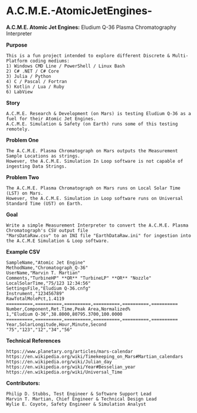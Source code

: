 # A.C.M.E.-AtomicJetEngines-
**A.C.M.E. Atomic Jet Engines:** Eludium Q-36 Plasma Chromatography Interpreter

**__Purpose__** 

	This is a fun project intended to explore different Discrete & Multi-Platform coding mediums:
	1) Windows CMD Line / PowerShell / Linux Bash
	2) C# .NET / C# Core 
	3) Julia / Python 
	4) C / Pascal / Fortran
	5) Kotlin / Lua / Ruby
	6) LabView 

**__Story__** 

	A.C.M.E. Research & Development (on Mars) is testing Eludium Q-36 as a fuel for their Atomic Jet Engines.
	A.C.M.E. Simulation & Safety (on Earth) runs some of this testing remotely.

**__Problem One__** 

	The A.C.M.E. Plasma Chromatograph on Mars outputs the Measurement Sample Locations as strings.
	However, the A.C.M.E. Simulation In Loop software is not capable of ingesting Data Strings.

**__Problem Two__** 

	The A.C.M.E. Plasma Chromatograph on Mars runs on Local Solar Time (LST) on Mars.
	However, the A.C.M.E. Simulation in Loop software runs on Universal Standard Time (UST) on Earth.

**__Goal__** 

	Write a simple Measurement Interpreter to convert the A.C.M.E. Plasma Chromatograph's CSV output file
	"MarsDataRaw.csv" to an INI file "EarthDataRaw.ini" for ingestion into the A.C.M.E Simulation & Loop software.
 
**__Example CSV__** 

	SampleName,"Atomic Jet Engine"
	MethodName,"Chromatograph_Q-36"
	UserName,"Marvin T. Martian"
	Comments,"TurbineHP" **OR** "TurbineLP" **OR** "Nozzle"
	LocalSolarTime,"75/123 12:34:56"
	SettingsFile,"Eludium Q-36.cnfg"
	Instrument,"123456789"
	RawTotalMolePct,1.4119
	==========,==========,==========,==========,==========,==========
	Number,Component,Ret.Time,Peak Area,Normalized%
	1,"Eludium Q-36",38.8000,80795.3700,100.0000
	==========,==========,==========,==========,==========,==========
	Year,SolarLongitude,Hour,Minute,Second
	"75","123","12","34","56"  

**__Technical References__** 

	https://www.planetary.org/articles/mars-calendar
	https://en.wikipedia.org/wiki/Timekeeping_on_Mars#Martian_calendars
	https://en.wikipedia.org/wiki/Julian_day
	https://en.wikipedia.org/wiki/Year#Besselian_year
	https://en.wikipedia.org/wiki/Universal_Time  

**Contributors:** 

	Philip D. Stubbs, Test Engineer & Software Support Lead
	Marvin T. Martian, Chief Engineer & Technical Design Lead
	Wylie E. Coyote, Safety Engineer & Simulation Analyst  

